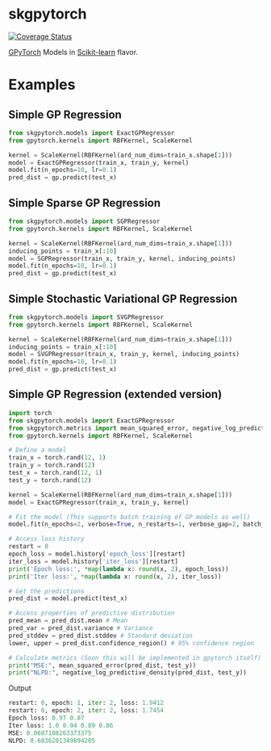 # skgpytorch
[![Coverage Status](https://coveralls.io/repos/github/patel-zeel/skgpytorch/badge.svg?branch=main)](https://coveralls.io/github/patel-zeel/skgpytorch?branch=main)

[GPyTorch](https://gpytorch.ai/) Models in [Scikit-learn](https://scikit-learn.org/stable/) flavor.

# Examples

## Simple GP Regression

```py
from skgpytorch.models import ExactGPRegressor
from gpytorch.kernels import RBFKernel, ScaleKernel

kernel = ScaleKernel(RBFKernel(ard_num_dims=train_x.shape[1]))
model = ExactGPRegressor(train_x, train_y, kernel)
model.fit(n_epochs=10, lr=0.1)
pred_dist = gp.predict(test_x)
```

## Simple Sparse GP Regression

```py
from skgpytorch.models import SGPRegressor
from gpytorch.kernels import RBFKernel, ScaleKernel

kernel = ScaleKernel(RBFKernel(ard_num_dims=train_x.shape[1]))
inducing_points = train_x[:10]
model = SGPRegressor(train_x, train_y, kernel, inducing_points)
model.fit(n_epochs=10, lr=0.1)
pred_dist = gp.predict(test_x)
```

## Simple Stochastic Variational GP Regression

```py
from skgpytorch.models import SVGPRegressor
from gpytorch.kernels import RBFKernel, ScaleKernel

kernel = ScaleKernel(RBFKernel(ard_num_dims=train_x.shape[1]))
inducing_points = train_x[:10]
model = SVGPRegressor(train_x, train_y, kernel, inducing_points)
model.fit(n_epochs=10, lr=0.1)
pred_dist = gp.predict(test_x)
```

## Simple GP Regression (extended version)

```py
import torch
from skgpytorch.models import ExactGPRegressor
from skgpytorch.metrics import mean_squared_error, negative_log_predictive_density
from gpytorch.kernels import RBFKernel, ScaleKernel

# Define a model
train_x = torch.rand(12, 1)
train_y = torch.rand(12)
test_x = torch.rand(12, 1)
test_y = torch.rand(12)

kernel = ScaleKernel(RBFKernel(ard_num_dims=train_x.shape[1]))
model = ExactGPRegressor(train_x, train_y, kernel)

# Fit the model (This supports batch training of GP models as well)
model.fit(n_epochs=2, verbose=True, n_restarts=1, verbose_gap=2, batch_size=6, lr=0.1, random_state=0)

# Access loss history
restart = 0
epoch_loss = model.history['epoch_loss'][restart]
iter_loss = model.history['iter_loss'][restart]
print('Epoch loss:', *map(lambda x: round(x, 2), epoch_loss))
print('Iter loss:', *map(lambda x: round(x, 2), iter_loss))

# Get the predictions
pred_dist = model.predict(test_x)

# Access properties of predictive distribution
pred_mean = pred_dist.mean # Mean
pred_var = pred_dist.variance # Variance
pred_stddev = pred_dist.stddev # Standard deviation
lower, upper = pred_dist.confidence_region() # 95% confidence region

# Calculate metrics (Soon this will be implemented in gpytorch itself)
print("MSE:", mean_squared_error(pred_dist, test_y))
print("NLPD:", negative_log_predictive_density(pred_dist, test_y))
```
Output
```py
restart: 0, epoch: 1, iter: 2, loss: 1.9412
restart: 0, epoch: 2, iter: 2, loss: 1.7454
Epoch loss: 0.97 0.87
Iter loss: 1.0 0.94 0.89 0.86
MSE: 0.0687108263373375
NLPD: 0.6836201349894205
```
